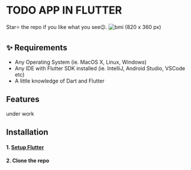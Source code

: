 # TODO APP IN FLUTTER  

Star⭐ the repo if you like what you see😉.
![bmi (820 x 360 px)](https://raw.githubusercontent.com/nibinpsreenivas/TODO-App/main/image/Screenshot%202023-07-13%20221123.png)

## ✨ Requirements

* Any Operating System (ie. MacOS X, Linux, Windows)
* Any IDE with Flutter SDK installed (ie. IntelliJ, Android Studio, VSCode etc)
* A little knowledge of Dart and Flutter


## Features
under work

## Installation

#### 1. [Setup Flutter](https://flutter.dev/docs/get-started/install)

#### 2. Clone the repo
